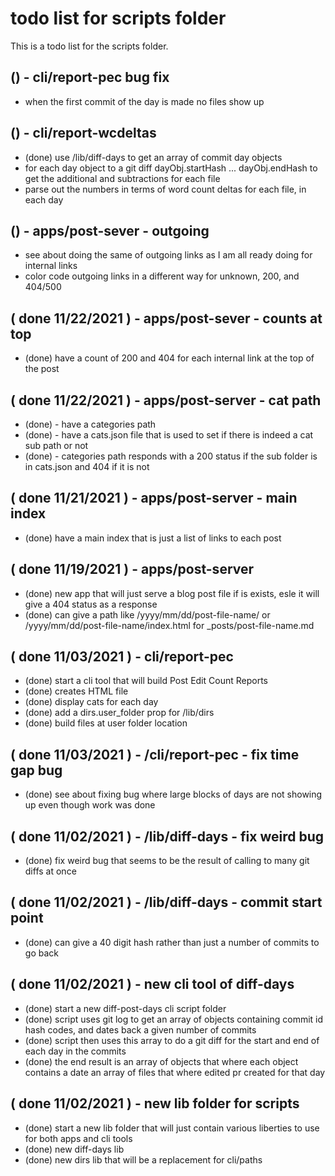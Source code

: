 # todo list for scripts folder

This is a todo list for the scripts folder.

## () - cli/report-pec bug fix
* when the first commit of the day is made no files show up

## () - cli/report-wcdeltas
* (done) use /lib/diff-days to get an array of commit day objects
* for each day object to a git diff dayObj.startHash ... dayObj.endHash to get the additional and subtractions for each file
* parse out the numbers in terms of word count deltas for each file, in each day

## () - apps/post-sever - outgoing
* see about doing the same of outgoing links as I am all ready doing for internal links
* color code outgoing links in a different way for unknown, 200, and 404/500

## ( done 11/22/2021 ) - apps/post-sever - counts at top
* (done) have a count of 200 and 404 for each internal link at the top of the post

## ( done 11/22/2021 ) - apps/post-server - cat path
* (done) - have a categories path
* (done) - have a cats.json file that is used to set if there is indeed a cat sub path or not
* (done) - categories path responds with a 200 status if the sub folder is in cats.json and 404 if it is not

## ( done 11/21/2021 ) - apps/post-server - main index
* (done) have a main index that is just a list of links to each post

## ( done 11/19/2021 ) - apps/post-server
* (done) new app that will just serve a blog post file if is exists, esle it will give a 404 status as a response
* (done) can give a path like /yyyy/mm/dd/post-file-name/ or /yyyy/mm/dd/post-file-name/index.html for \_posts/post-file-name.md

## ( done 11/03/2021 ) - cli/report-pec
* (done) start a cli tool that will build Post Edit Count Reports
* (done) creates HTML file
* (done) display cats for each day
* (done) add a dirs.user_folder prop for /lib/dirs
* (done) build files at user folder location

## ( done 11/03/2021 ) - /cli/report-pec - fix time gap bug
* (done) see about fixing bug where large blocks of days are not showing up even though work was done

## ( done 11/02/2021 ) - /lib/diff-days - fix weird bug
* (done) fix weird bug that seems to be the result of calling to many git diffs at once

## ( done 11/02/2021 ) - /lib/diff-days - commit start point
* (done) can give a 40 digit hash rather than just a number of commits to go back 

## ( done 11/02/2021 ) - new cli tool of diff-days
* (done) start a new diff-post-days cli script folder
* (done) script uses git log to get an array of objects containing commit id hash codes, and dates back a given number of commits
* (done) script then uses this array to do a git diff for the start and end of each day in the commits
* (done) the end result is an array of objects that where each object contains a date an array of files that where edited pr created for that day

## ( done 11/02/2021 ) - new lib folder for scripts
* (done) start a new lib folder that will just contain various liberties to use for both apps and cli tools
* (done) new diff-days lib
* (done) new dirs lib that will be a replacement for cli/paths